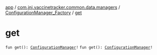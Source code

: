 [app](../../index.md) / [com.jnj.vaccinetracker.common.data.managers](../index.md) / [ConfigurationManager_Factory](index.md) / [get](./get.md)

# get

`fun get(): `[`ConfigurationManager`](../-configuration-manager/index.md)`!`
`fun get(): `[`ConfigurationManager`](../-configuration-manager/index.md)`!`
